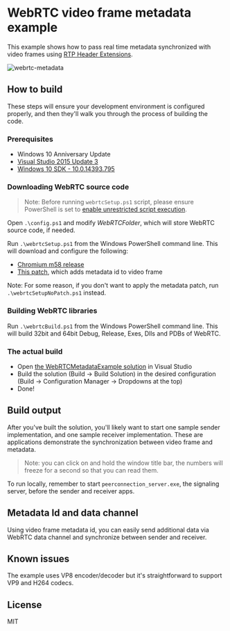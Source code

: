 # WebRTC video frame metadata example
This example shows how to pass real time metadata synchronized with video frames using [RTP Header Extensions](https://tools.ietf.org/html/rfc5285).

![webrtc-metadata](https://user-images.githubusercontent.com/9741323/34884551-0d8123c8-f78b-11e7-87a0-7c82f6fa160f.JPG)

## How to build

These steps will ensure your development environment is configured properly, and then they'll walk you through the process of building the code.

### Prerequisites 

+ Windows 10 Anniversary Update
+ [Visual Studio 2015 Update 3](https://www.visualstudio.com/en-us/news/releasenotes/vs2015-update3-vs)
+ [Windows 10 SDK - 10.0.14393.795](https://developer.microsoft.com/en-us/windows/downloads/sdk-archive)

### Downloading WebRTC source code

> Note: Before running `webrtcSetup.ps1` script, please ensure PowerShell is set to [enable unrestricted script execution](https://docs.microsoft.com/en-us/powershell/module/microsoft.powershell.core/about/about_execution_policies?view=powershell-5.1&viewFallbackFrom=powershell-Microsoft.PowerShell.Core).

Open `.\config.ps1` and modify *WebRTCFolder*, which will store WebRTC source code, if needed.

Run `.\webrtcSetup.ps1` from the Windows PowerShell command line. This will download and configure the following:

+ [Chromium m58 release](https://chromium.googlesource.com/chromium/src/+/2b7c19d3)
+ [This patch](https://github.com/phongcao/webrtc-metadata-example/blob/master/metadata.patch), which adds metadata id to video frame

Note: For some reason, if you don't want to apply the metadata patch, run `.\webrtcSetupNoPatch.ps1` instead.

### Building WebRTC libraries

Run `.\webrtcBuild.ps1` from the Windows PowerShell command line. This will build 32bit and 64bit Debug, Release, Exes, Dlls and PDBs of WebRTC.

### The actual build

+ Open [the WebRTCMetadataExample solution](./WebRTCMetadataExample.sln) in Visual Studio
+ Build the solution (Build -> Build Solution) in the desired configuration (Build -> Configuration Manager -> Dropdowns at the top)
+ Done!

## Build output

After you've built the solution, you'll likely want to start one sample sender implementation, and one sample receiver implementation. These are applications demonstrate the synchronization between video frame and metadata.

> Note: you can click on and hold the window title bar, the numbers will freeze for a second so that you can read them.

To run locally, remember to start `peerconnection_server.exe`, the signaling server, before the sender and receiver apps.

## Metadata Id and data channel

Using video frame metadata id, you can easily send additional data via WebRTC data channel and synchronize between sender and receiver.

## Known issues

The example uses VP8 encoder/decoder but it's straightforward to support VP9 and H264 codecs.

## License

MIT
